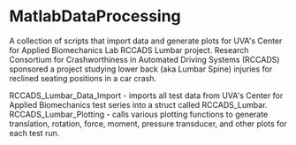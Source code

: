 # MatlabDataProcessing
A collection of scripts that import data and generate plots for UVA's Center for Applied Biomechanics Lab RCCADS Lumbar project. Research Consortium for Crashworthiness in Automated Driving Systems (RCCADS) sponsored a project studying lower back (aka Lumbar Spine) injuries for reclined seating positions in a car crash.

RCCADS_Lumbar_Data_Import - imports all test data from UVA's Center for Applied Biomechanics test series into a struct called RCCADS_Lumbar.
RCCADS_Lumbar_Plotting - calls various plotting functions to generate translation, rotation, force, moment, pressure transducer, and other plots for each test run. 


